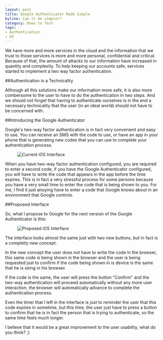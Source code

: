 ```yaml
---
layout: post
title: Google Authenticator Made Simple
byline: Can it be simpler?
category: Down to Tech
tags:
- Authentication
- UX
---
```


We have more and more services in the cloud and the information that we trust to those services is more and more personal, confidential and critical. Because of that, the amount of attacks to our information have increased in quantity and complexity. To help keeping our accounts safe, services started to implement a two way factor authentication.

##Authentication is a Technicality

Although all this solutions make our information more safe, it is also more combersome to the user to have to do the authentication in two steps.
And we should not forget that having to authenticate ourselves is in the end a necessary technicality that the user (in an ideal world) should not have to be concerned with.

##Introducing the Google Authenticator

Google's two-way factor authentication is in fact very convenient and easy to use.
You can receive an SMS with the code to use, or have an app in your phone that is generating new codes that you can use to complete your authentication process.

<figure>
  <img src="C:\Projects\GitHub\bernardoantunes.github.com/img/posts/google-authenticator-made-simple/current-ios-interface.png" alt="Current iOS Interface">
</figure>

When you have two-way factor authentication configured, you are required to enter a second code, if you have the Google Authenticator configured, you will have to write the code that appears in the app before the time expires.
This is in fact a very stressful process for some persons because you have a very small time to enter the code that is being shown to you.
For me, I find it just anoying have to enter a code that Google knows about in an environment that Google controls.

##Proposed Interface

So, what I propose to Google for the next version of the Google Authenticator is this:

<figure class="svg-figure">
  <img src="C:\Projects\GitHub\bernardoantunes.github.com/img/posts/google-authenticator-made-simple/proposed-ios-interface.png" alt="Proposed iOS Interface">
</figure>

The interface looks almost the same just with two new buttons, but in fact is a completly new concept.

In the new concept the user does not have to write the code in the browser, this same code is being shown in the browser and the user is being requested just to confirm if the code being shown in is device is the same that he is seing in his browser.

If the code is the same, the user will press the button "Confirm" and the two-way authentication will proceed automatically without any more user interaction, the browser will automatically advance to complete the authentication process.

Even the timer that I left in the interface is just to reminder the user that this code expires in sometime, but this time, the user just have to press a button to confirm that he is in fact the person that is trying to authenticate, so the same time feels much longer.

I believe that it would be a great improvement to the user usability, what do you think? ;)